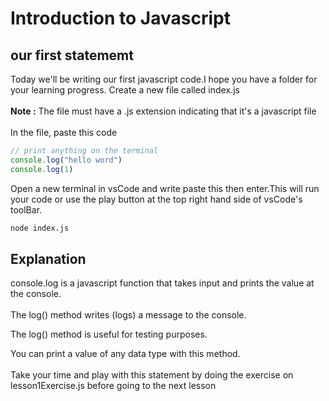 # Introduction to Javascript
## our first statememt
Today we'll be writing our first javascript code.I hope you have a folder for your learning progress. Create a new file called index.js <br/></br>
 **Note :** The file must have a .js extension indicating that it's a javascript file </br>
 </br>
 In the file, paste this code

```javaScript
// print anything on the terminal
console.log("hello word")
console.log(1)

```
Open a new terminal in vsCode and write paste this then enter.This will run your code or use the play button at the top right hand side of vsCode's toolBar.

```sh
node index.js
```
## Explanation
console.log is a javascript function that takes input and prints the value at the console.</br></br>
The log() method writes (logs) a message to the console.

The log() method is useful for testing purposes.

You can print a value of any data type with this method.
</br></br>
Take your time and play with this statement by doing the exercise on lesson1Exercise.js before going to the next lesson